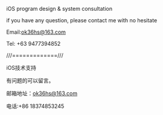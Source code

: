 iOS program design & system consultation

if you have any question, please contact me with no hesitate

Email:ok36hs@163.com

Tel: +63 9477394852

///=============///

iOS技术支持

有问题的可以留言。

邮箱地址：ok36hs@163.com

电话:+86 18374853245

